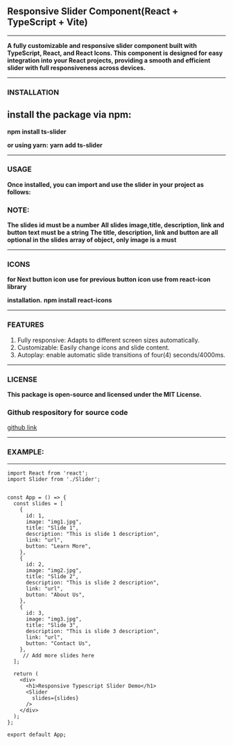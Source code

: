  ## Responsive Slider Component(React + TypeScript + Vite)

---
 **A fully customizable and responsive slider component built with TypeScript, React, and React Icons. This component is designed for easy integration into your React projects, providing a smooth and efficient slider with full responsiveness across devices.**

---
 ### INSTALLATION

**install the package via npm:**
---
 **npm install ts-slider**

**or using yarn:**
 **yarn add ts-slider**

---
 ### USAGE
**Once installed, you can import and use the slider in your project as follows:**

### NOTE:
**The slides id must be a number**
**All slides image,title, description, link and button text must be a string**
**The title, description, link and button are all optional in the slides array of object, only image is a must**

---
### ICONS
**for Next button icon use <FaArrowRight/>**
**for previous button icon use <FaArrowLeft/> from react-icon library**

**installation.**
**npm install react-icons**


---
### FEATURES
1. Fully responsive: Adapts to different screen sizes automatically.
2. Customizable: Easily change icons and slide content.
3. Autoplay: enable automatic slide transitions of four(4) seconds/4000ms.

---
### LICENSE
**This package is open-source and licensed under the MIT License.**

### Github respository for source code
[github link](https://github.com/domchu/ts-slider)

---
### EXAMPLE:
---
```JSX
import React from 'react';
import Slider from './Slider';


const App = () => {
  const slides = [
    {
      id: 1,
      image: "img1.jpg",
      title: "Slide 1",
      description: "This is slide 1 description",
      link: "url",
      button: "Learn More",
    },
    {
      id: 2,
      image: "img2.jpg",
      title: "Slide 2",
      description: "This is slide 2 description",
      link: "url",
      button: "About Us",
    },
    {
      id: 3,
      image: "img3.jpg",
      title: "Slide 3",
      description: "This is slide 3 description",
      link: "url",
      button: "Contact Us",
    },
     // Add more slides here
  ];

  return (
    <div>
      <h1>Responsive Typescript Slider Demo</h1>
      <Slider
        slides={slides}
      />
    </div>
  );
};

export default App;


